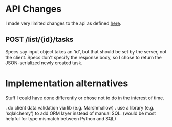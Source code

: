 # API Changes
I made very limited changes to the api as defined [here](https://app.swaggerhub.com/apis/aweiker/ToDo/1.0.0#/todo/addTask).

## POST /list/{id}/tasks
Specs say input object takes an 'id', but that should be set by the server, not the client.
Specs don't specify the response body, so I chose to return the JSON-serialized newly created task.


# Implementation alternatives
Stuff I could have done differently or chose not to do in the interest of time.

. do client data validation via lib (e.g. Marshmallow)
. use a library (e.g. 'sqlalchemy') to add ORM layer instead of manual SQL.
 (would be most helpful for type mismatch between Python and SQL)


